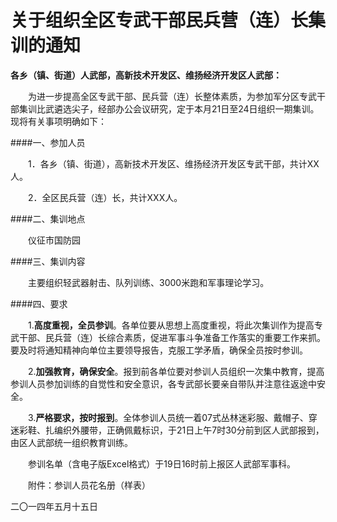 关于组织全区专武干部民兵营（连）长集训的通知
===

**各乡（镇、街道）人武部，高新技术开发区、维扬经济开发区人武部：**

　　为进一步提高全区专武干部、民兵营（连）长整体素质，为参加军分区专武干部集训比武遴选尖子，经部办公会议研究，定于本月21日至24日组织一期集训。现将有关事项明确如下：

####一、参加人员

　　1．各乡（镇、街道），高新技术开发区、维扬经济开发区专武干部，共计XX人。

　　2．全区民兵营（连）长，共计XXX人。

####二、集训地点

　　仪征市国防园

####三、集训内容

　　主要组织轻武器射击、队列训练、3000米跑和军事理论学习。

####四、要求

　　1.**高度重视，全员参训**。各单位要从思想上高度重视，将此次集训作为提高专武干部、民兵营（连）长综合素质，促进军事斗争准备工作落实的重要工作来抓。要及时将通知精神向单位主要领导报告，克服工学矛盾，确保全员按时参训。

　　2.**加强教育，确保安全**。报到前各单位要对参训人员组织一次集中教育，提高参训人员参加训练的自觉性和安全意识，各专武部长要亲自带队并注意往返途中安全。

　　3.**严格要求，按时报到**。全体参训人员统一着07式丛林迷彩服、戴帽子、穿迷彩鞋、扎编织外腰带，正确佩戴标识，于21日上午7时30分前到区人武部报到，由区人武部统一组织教育训练。

　　参训名单（含电子版Excel格式）于19日16时前上报区人武部军事科。

　　附件：参训人员花名册（样表）




 二〇一四年五月十五日

